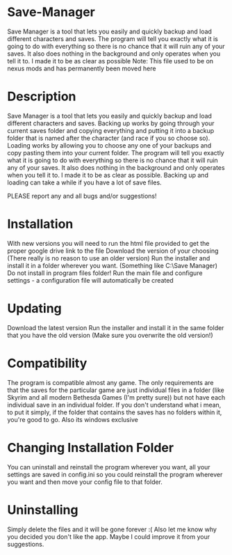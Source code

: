 # Save-Manager
Save Manager is a tool that lets you easily and quickly backup and load different characters and saves. The program will tell you exactly what it is going to do with everything so there is no chance that it will ruin any of your saves. It also does nothing in the background and only operates when you tell it to. I made it to be as clear as possible
Note: This file used to be on nexus mods and has permanently been moved here

# Description
Save Manager is a tool that lets you easily and quickly backup and load different characters and saves. Backing up works by going through your current saves folder and copying everything and putting it into a backup folder that is named after the character (and race if you so choose so). Loading works by allowing you to choose any one of your backups and copy pasting them into your current folder. The program will tell you exactly what it is going to do with everything so there is no chance that it will ruin any of your saves. It also does nothing in the background and only operates when you tell it to. I made it to be as clear as possible. Backing up and loading can take a while if you have a lot of save files.

PLEASE report any and all bugs and/or suggestions!

# Installation
With new versions you will need to run the html file provided to get the proper google drive link to the file
Download the version of your choosing (There really is no reason to use an older version)
Run the installer and install it in a folder wherever you want. (Something like C:\\Save Manager) Do not install in program files folder!
Run the main file and configure settings - a configuration file will automatically be created

# Updating
Download the latest version
Run the installer and install it in the same folder that you have the old version
(Make sure you overwrite the old version!)

# Compatibility
The program is compatible almost any game. The only requirements are that the saves for the particular game are just individual files in a folder (like Skyrim and all modern Bethesda Games (I'm pretty sure)) but not have each individual save in an individual folder. If you don't understand what i mean, to put it simply, if the folder that contains the saves has no folders within it, you're good to go. Also its windows exclusive

# Changing Installation Folder
You can uninstall and reinstall the program wherever you want, all your settings are saved in config.ini so you could reinstall the program wherever you want and then move your config file to that folder.

# Uninstalling
Simply delete the files and it will be gone forever :(
Also let me know why you decided you don't like the app. Maybe I could improve it from your suggestions.
